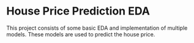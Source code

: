 # House Price Prediction EDA

This project consists of some basic EDA and implementation of multiple models. These models are used to predict the house price.

